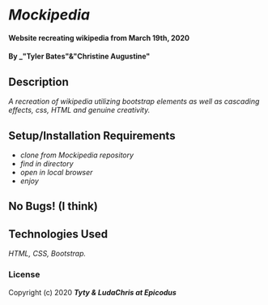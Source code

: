 ﻿# _Mockipedia_

#### Website recreating wikipedia from March 19th, 2020

#### By _"Tyler Bates"&"Christine Augustine"

## Description

_A recreation of wikipedia utilizing bootstrap elements as well as cascading effects, css, HTML and genuine creativity._

## Setup/Installation Requirements

* _clone from Mockipedia repository_
* _find in directory_
* _open in local browser_
* _enjoy_


## No Bugs! (I think)


## Technologies Used

_HTML, CSS, Bootstrap._

### License


Copyright (c) 2020 **_Tyty & LudaChris at Epicodus_**
```
